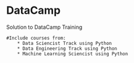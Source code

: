 # DataCamp
Solution to DataCamp Training

    #Include courses from:
        * Data Sciencist Track using Python
        * Data Engineering Track using Python
        * Machine Learning Sciencist using Python
